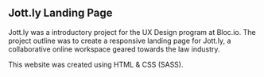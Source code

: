 ## Jott.ly Landing Page
Jott.ly was a introductory project for the UX Design program at Bloc.io. 
The project outline was to create a responsive landing page for Jott.ly, a collaborative online workspace geared towards the law industry.

This website was created using HTML & CSS (SASS).

